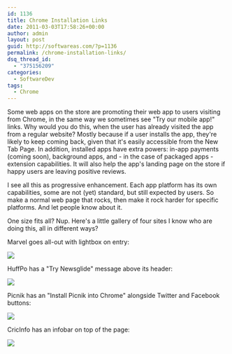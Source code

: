 ```yaml
---
id: 1136
title: Chrome Installation Links
date: 2011-03-03T17:58:26+00:00
author: admin
layout: post
guid: http://softwareas.com/?p=1136
permalink: /chrome-installation-links/
dsq_thread_id:
  - "375156209"
categories:
  - SoftwareDev
tags:
  - Chrome
---
```

Some web apps on the store are promoting their web app to users visiting from Chrome, in the same way we sometimes see "Try our mobile app!" links. Why would you do this, when the user has already visited the app from a regular website? Mostly because if a user installs the app, they're likely to keep coming back, given that it's easily accessible from the New Tab Page. In addition, installed apps have extra powers: in-app payments (coming soon), background apps, and - in the case of packaged apps - extension capabilities. It will also help the app's landing page on the store if happy users are leaving positive reviews.

I see all this as progressive enhancement.  Each app platform has its own capabilities, some are not (yet) standard, but still expected by users. So make a normal web page that rocks, then make it rock harder for specific platforms. And let people know about it.

One size fits all? Nup. Here's a little gallery of four sites I know who are doing this, all in different ways?

Marvel goes all-out with lightbox on entry:

<img src="http://farm6.static.flickr.com/5214/5491501084_6de58b163f_b.jpg" />

HuffPo has a "Try Newsglide" message above its header:

<img src="http://farm6.static.flickr.com/5220/5490912401_77c508895b_b.jpg" />

Picnik has an "Install Picnik into Chrome" alongside Twitter and Facebook buttons:

<img src="http://farm6.static.flickr.com/5015/5494939000_cc9e6beea1_b.jpg" />

CricInfo has an infobar on top of the page:

<img src="http://farm6.static.flickr.com/5134/5491504096_3313693d09_b.jpg" />